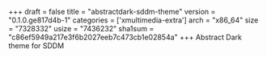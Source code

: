 +++
draft = false
title = "abstractdark-sddm-theme"
version = "0.1.0.ge817d4b-1"
categories = ['xmultimedia-extra']
arch = "x86_64"
size = "7328332"
usize = "7436232"
sha1sum = "c86ef5949a217e3f6b2027eeb7c473cb1e02854a"
+++
Abstract Dark theme for SDDM